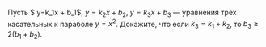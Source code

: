 Пусть $ y=k_1x + b_1$, $y = k_2x + b_2$, $y = k_3x + b_3$ — уравнения трех касательных к параболе $y = x^2$. Докажите, что если $k_3 = k_1 + k_2$, то $b_3\geq 2(b_1 + b_2)$.